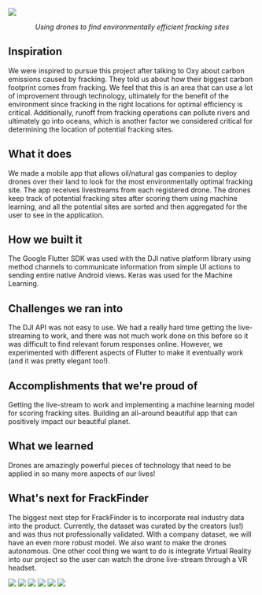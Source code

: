 ![](https://i.imgur.com/kOmaepN.png)

<div align="center"><i>Using drones to find environmentally efficient fracking sites</i></div>

## Inspiration
We were inspired to pursue this project after talking to Oxy about carbon emissions caused by fracking. They told us about how their biggest carbon footprint comes from fracking. We feel that this is an area that can use a lot of improvement through technology, ultimately for the benefit of the environment since fracking in the right locations for optimal efficiency is critical. Additionally, runoff from fracking operations can pollute rivers and ultimately go into oceans, which is another factor we considered critical for determining the location of potential fracking sites.

## What it does
We made a mobile app that allows oil/natural gas companies to deploy drones over their land to look for the most environmentally optimal fracking site. The app receives livestreams from each registered drone. The drones keep track of potential fracking sites after scoring them using machine learning, and all the potential sites are sorted and then aggregated for the user to see in the application.

## How we built it
The Google Flutter SDK was used with the DJI native platform library using method channels to communicate information from simple UI actions to sending entire native Android views. Keras was used for the Machine Learning.

## Challenges we ran into
The DJI API was not easy to use. We had a really hard time getting the live-streaming to work, and there was not much work done on this before so it was difficult to find relevant forum responses online. However, we experimented with different aspects of Flutter to make it eventually work (and it was pretty elegant too!).

## Accomplishments that we're proud of
Getting the live-stream to work and implementing a machine learning model for scoring fracking sites. Building an all-around beautiful app that can positively impact our beautiful planet.

## What we learned
Drones are amazingly powerful pieces of technology that need to be applied in so many more aspects of our lives!

## What's next for FrackFinder
The biggest next step for FrackFinder is to incorporate real industry data into the product. Currently, the dataset was curated by the creators (us!) and was thus not professionally validated. With a company dataset, we will have an even more robust model. We also want to make the drones autonomous. One other cool thing we want to do is integrate Virtual Reality into our project so the user can watch the drone live-stream through a VR headset.

![](https://challengepost-s3-challengepost.netdna-ssl.com/photos/production/software_photos/000/803/978/datas/gallery.jpg)
![](https://challengepost-s3-challengepost.netdna-ssl.com/photos/production/software_photos/000/803/971/datas/gallery.jpg)
![](https://challengepost-s3-challengepost.netdna-ssl.com/photos/production/software_photos/000/803/961/datas/gallery.jpg)
![](https://challengepost-s3-challengepost.netdna-ssl.com/photos/production/software_photos/000/803/962/datas/gallery.jpg)
![](https://challengepost-s3-challengepost.netdna-ssl.com/photos/production/software_photos/000/803/959/datas/gallery.jpg)
![](https://challengepost-s3-challengepost.netdna-ssl.com/photos/production/software_photos/000/803/957/datas/gallery.jpg)
